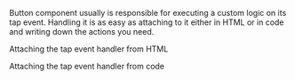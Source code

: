 Button component usually is responsible for executing a custom logic on its tap event. Handling it is as easy as attaching to it either in HTML or in code and writing down the actions you need. 

Attaching the tap event handler from HTML
<snippet id='button-tap-event-html'/>

Attaching the tap event handler from code
<snippet id='button-tap-event-code'/>